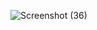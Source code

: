 ![Screenshot (36)](https://github.com/user-attachments/assets/2ebe791d-953e-4a34-9ca4-537e69b08c1b)
